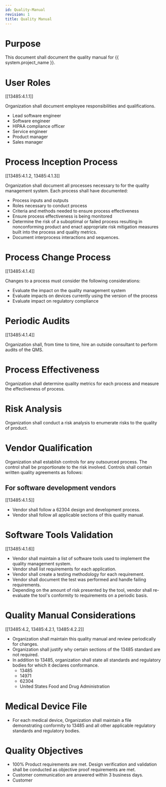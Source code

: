 ```yaml
---
id: Quality-Manual
revision: 1
title: Quality Manual
---
```


# Purpose

This document shall document the quality manual for {{ system.project_name }}.

# User Roles

[[13485:4.1.1]]

Organization shall document employee responsibilities and qualifications.

- Lead software engineer
- Software engineer
- HIPAA compliance officer
- Service engineer
- Product manager
- Sales manager

# Process Inception Process

[[13485:4.1.2, 13485:4.1.3]]

Organization shall document all processes necessary to for the quality management system. Each process shall have documented:

- Process inputs and outputs
- Roles necessary to conduct process
- Criteria and methods needed to ensure process effectiveness
- Ensure process effectiveness is being monitored
- Determine the risk of a suboptimal or failed process resulting in nonconforming product and enact appropriate risk mitigation measures built into the process and quality metrics.
- Document interprocess interactions and sequences. 


# Process Change Process 

[[13485:4.1.4]]

Changes to a process must consider the following considerations:

- Evaluate the impact on the quality management system
- Evaluate impacts on devices currently using the version of the process
- Evaluate impact on regulatory compliance

# Periodic Audits

[[13485:4.1.4]]

Organization shall, from time to time, hire an outside consultant to perform audits of the QMS.

# Process Effectiveness

Organization shall determine quality metrics for each process and measure the effectiveness of process. 

# Risk Analysis

Organization shall conduct a risk analysis to enumerate risks to the quality of product. 

# Vendor Qualification

Organization shall establish controls for any outsourced process. The control shall be proportionate to the risk involved. Controls shall contain written quality agreements as follows:

## For software development vendors

[[13485:4.1.5]]

- Vendor shall follow a 62304 design and development process.
- Vendor shall follow all applicable sections of this quality manual.

# Software Tools Validation
[[13485:4.1.6]]

- Vendor shall maintain a list of software tools used to implement the quality management system.
- Vendor shall list requirements for each application.
- Vendor shall create a testing methodology for each requirement.
- Vendor shall document the test was performed and handle failing requirements.
- Depending on the amount of risk presented by the tool, vendor shall re-evaluate the tool's conformity to requirements on a periodic basis.

# Quality Manual Considerations

[[13485:4.2, 13485:4.2.1, 13485:4.2.2]]

- Organization shall maintain this quality manual and review periodically for changes.
- Organization shall justify why certain sections of the 13485 standard are not required.
- In addition to 13485, organization shall state all standards and regulatory bodies for which it declares conformance. 
   - 13485
   - 14971
   - 62304
   - United States Food and Drug Administration

# Medical Device File

- For each medical device, Organization shall maintain a file demonstrating conformity to 13485 and all other applicable regulatory standards and regulatory bodies.

# Quality Objectives

- 100% Product requirements are met. Design verification and validation shall be conducted as objective proof requirements are met.
- Customer communication are answered within 3 business days.
- Customer 

